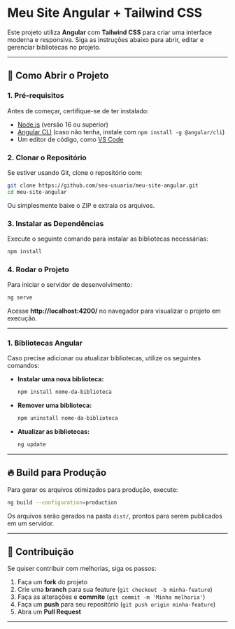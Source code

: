 # Meu Site Angular + Tailwind CSS

Este projeto utiliza **Angular** com **Tailwind CSS** para criar uma interface moderna e responsiva. Siga as instruções abaixo para abrir, editar e gerenciar bibliotecas no projeto.

---

## 🚀 Como Abrir o Projeto

### **1. Pré-requisitos**
Antes de começar, certifique-se de ter instalado:
- [Node.js](https://nodejs.org/) (versão 16 ou superior)
- [Angular CLI](https://angular.io/cli) (caso não tenha, instale com `npm install -g @angular/cli`)
- Um editor de código, como [VS Code](https://code.visualstudio.com/)

### **2. Clonar o Repositório**
Se estiver usando Git, clone o repositório com:

```bash
git clone https://github.com/seu-usuario/meu-site-angular.git
cd meu-site-angular
```

Ou simplesmente baixe o ZIP e extraia os arquivos.

### **3. Instalar as Dependências**
Execute o seguinte comando para instalar as bibliotecas necessárias:

```bash
npm install
```

### **4. Rodar o Projeto**
Para iniciar o servidor de desenvolvimento:

```bash
ng serve
```

Acesse **http://localhost:4200/** no navegador para visualizar o projeto em execução.

---
### **1. Bibliotecas Angular**
Caso precise adicionar ou atualizar bibliotecas, utilize os seguintes comandos:

- **Instalar uma nova biblioteca:**
  ```bash
  npm install nome-da-biblioteca
  ```
- **Remover uma biblioteca:**
  ```bash
  npm uninstall nome-da-biblioteca
  ```
- **Atualizar as bibliotecas:**
  ```bash
  ng update
  ```

---

## 🔥 Build para Produção
Para gerar os arquivos otimizados para produção, execute:

```bash
ng build --configuration=production
```

Os arquivos serão gerados na pasta `dist/`, prontos para serem publicados em um servidor.

---

## 🤝 Contribuição
Se quiser contribuir com melhorias, siga os passos:
1. Faça um **fork** do projeto
2. Crie uma **branch** para sua feature (`git checkout -b minha-feature`)
3. Faça as alterações e **commite** (`git commit -m 'Minha melhoria'`)
4. Faça um **push** para seu repositório (`git push origin minha-feature`)
5. Abra um **Pull Request**

---
